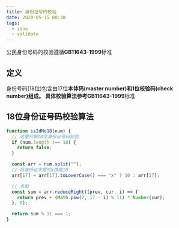 ```yaml
---
title: 身份证号码校验
date: 2020-05-15 08:30
tags:
  - idno
  - validate
---
```


公民身份号码的校验遵循**GB11643-1999**标准

## 定义

身份号码(18位)包含由17位**本体码(master number)**和1位**校验码(check number)**组成。
具体校验算法参考**GB11643-1999**标准

## 18位身份证号码校验算法

```js
function isIdNo18(num) {
  // 这里只做18位身份证号码校验
  if (num.length !== 18) {
    return false;
  }

  const arr = num.split("");
  // 将身份证末尾的x换成10
  arr[17] = arr[17].toLowerCase() === "x" ? 10 : arr[17];

  // 求和
  const sum = arr.reduceRight((prev, cur, i) => {
    return prev + (Math.pow(2, 17 - i) % 11) * Number(cur);
  }, 0);

  return sum % 11 === 1;
}

```
